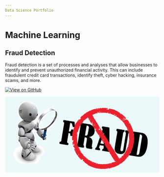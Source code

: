 ```yaml
---
Data Science Portfolio
---
```


# Machine Learning

## Fraud Detection

Fraud detection is a set of processes and analyses that allow businesses to identify and prevent unauthorized financial activity. This can include fraudulent credit card transactions, identify theft, cyber hacking, insurance scams, and more.

[![View on GitHub](https://img.shields.io/badge/GitHub-View_on_GitHub-blue?logo=GitHub)](https://github.com/chayadc999/fraud_detection)

<center><img src="assets/img/fraud_detection.jpeg"/></center>
